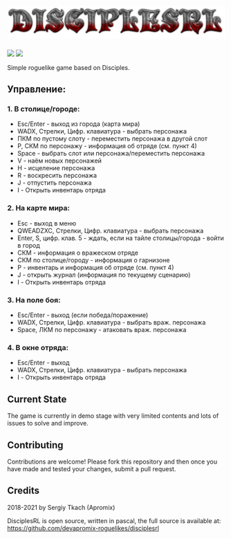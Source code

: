 ﻿![screenshot](https://github.com/devapromix-roguelikes/disciplesrl/blob/master/resources/title.logo.png)
=================
![](https://tokei.rs/b1/github.com/devapromix-roguelikes/disciplesrl/sources?category=code)
![](https://tokei.rs/b1/github.com/devapromix-roguelikes/disciplesrl/sources?category=files)

Simple roguelike game based on Disciples.

## Управление:

### 1. В столице/городе:
* Esc/Enter - выход из города (карта мира)
* WADX, Стрелки, Цифр. клавиатура - выбрать персонажа
* ПКМ по пустому слоту - переместить персонажа в другой слот
* P, СКМ по персонажу - информация об отряде (см. пункт 4)
* Space - выбрать слот или персонажа/переместить персонажа
* V - наём новых персонажей
* H - исцеление персонажа
* R - воскресить персонажа
* J - отпустить персонажа
* I - Открыть инвентарь отряда

### 2. На карте мира:
* Esc - выход в меню
* QWEADZXC, Стрелки, Цифр. клавиатура - выбрать персонажа
* Enter, S, цифр. клав. 5 - ждать, если на тайле столицы/города - войти в город
* СКМ - информация о вражеском отряде
* СКМ по столице/городу - информация о гарнизоне
* P - инвентарь и информация об отряде (см. пункт 4)
* J - открыть журнал (информация по текущему сценарию)
* I - Открыть инвентарь отряда
	
### 3. На поле боя:
* Esc/Enter - выход (если победа/поражение)
* WADX, Стрелки, Цифр. клавиатура - выбрать враж. персонажа
* Space, ЛКМ по персонажу - атаковать враж. персонажа
	
### 4. В окне отряда:
* Esc/Enter - выход
* WADX, Стрелки, Цифр. клавиатура - выбрать персонажа
* I - Открыть инвентарь отряда

## Current State
The game is currently in demo stage with very limited contents and lots of issues to solve and improve.

## Contributing
Contributions are welcome! Please fork this repository and then once you have made and tested your changes, submit a pull request.

## Credits
2018-2021 by Sergiy Tkach (Apromix)

DisciplesRL is open source, written in pascal, the full source is available at:
https://github.com/devapromix-roguelikes/disciplesrl